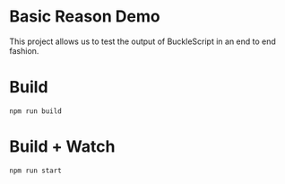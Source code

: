 # Basic Reason Demo

This project allows us to test the output of BuckleScript in an end to end fashion.

# Build
```
npm run build
```

# Build + Watch

```
npm run start
```
